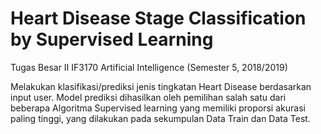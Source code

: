 # Heart Disease Stage Classification by Supervised Learning

Tugas Besar II IF3170 Artificial Intelligence (Semester 5, 2018/2019)

Melakukan klasifikasi/prediksi jenis tingkatan Heart Disease berdasarkan input user.
Model prediksi dihasilkan oleh pemilihan salah satu dari beberapa Algoritma Supervised learning yang memiliki proporsi akurasi paling tinggi, yang dilakukan pada sekumpulan Data Train dan Data Test.
